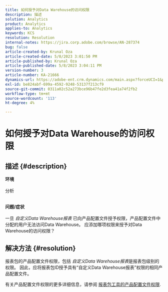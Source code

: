 ```yaml
---
title: 如何授予对Data Warehouse的访问权限
description: 描述
solution: Analytics
product: Analytics
applies-to: Analytics
keywords: KCS
resolution: Resolution
internal-notes: https://jira.corp.adobe.com/browse/AN-287374
bug: false
article-created-by: Krunal Oza
article-created-date: 5/8/2023 3:01:50 PM
article-published-by: Krunal Oza
article-published-date: 5/8/2023 3:04:11 PM
version-number: 3
article-number: KA-21666
dynamics-url: https://adobe-ent.crm.dynamics.com/main.aspx?forceUCI=1&pagetype=entityrecord&etn=knowledgearticle&id=1610a63c-b1ed-ed11-8849-6045bd006268
exl-id: be824abf-699a-4592-9248-53137f213cf9
source-git-commit: 0311a02c52a273bce96b47fe2d3fea41a74f2fb2
workflow-type: tm+mt
source-wordcount: '113'
ht-degree: 4%

---
```


# 如何授予对Data Warehouse的访问权限

## 描述 {#description}

<b>环境</b><br><br>分析<br><br>

<b>问题/症状</b><br><br>一旦 *自定义Data Warehouse报表* 已向产品配置文件授予权限，产品配置文件中分配的用户无法访问Data Warehouse。 应添加哪项权限来授予对Data Warehouse的访问权限？<br>

## 解决方法 {#resolution}


报表包的产品配置文件权限，包括 *自定义Data Warehouse报表*&#x200B;是报表包级别的权限。 因此，应将报表包ID授予具有“自定义Data Warehouse报表”权限的相同产品配置文件。

有关产品配置文件权限的更多详细信息，请参阅 [报表包工具的产品配置文件权限](https://experienceleague.adobe.com/docs/analytics/admin/admin-console/permissions/report-suite-tools.html?lang=zh-Hans).

